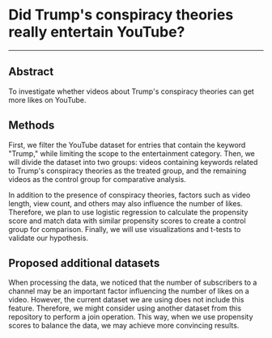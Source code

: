 # Did Trump's conspiracy theories really entertain YouTube?

---

## Abstract
To investigate whether videos about Trump's conspiracy theories can get more likes on YouTube.

## Methods
First, we filter the YouTube dataset for entries that contain the keyword "Trump," while limiting the scope to the entertainment category. Then, we will divide the dataset into two groups: videos containing keywords related to Trump's conspiracy theories as the treated group, and the remaining videos as the control group for comparative analysis.

In addition to the presence of conspiracy theories, factors such as video length, view count, and others may also influence the number of likes. Therefore, we plan to use logistic regression to calculate the propensity score and match data with similar propensity scores to create a control group for comparison. Finally, we will use visualizations and t-tests to validate our hypothesis.

## Proposed additional datasets
When processing the data, we noticed that the number of subscribers to a channel may be an important factor influencing the number of likes on a video. However, the current dataset we are using does not include this feature. Therefore, we might consider using another dataset from this repository to perform a join operation. This way, when we use propensity scores to balance the data, we may achieve more convincing results.